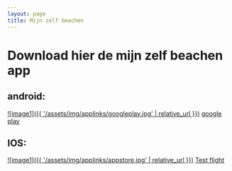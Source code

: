 ```yaml
---
layout: page
title: Mijn zelf beachen
---
```


# Download hier de mijn zelf beachen app

## android:
[![image1]({{ '/assets/img/applinks/googleplay.jpg' | relative_url }})](https://play.google.com/store/apps/details?id=com.companyname.mijnzelfbeachen.blazormobile)
[google play](https://play.google.com/store/apps/details?id=com.companyname.mijnzelfbeachen.blazormobile)

## IOS:
[![image1]({{ '/assets/img/applinks/appstore.jpg' | relative_url }})](https://testflight.apple.com/join/NQXNmbUJ)
[Test flight](https://testflight.apple.com/join/NQXNmbUJ)



